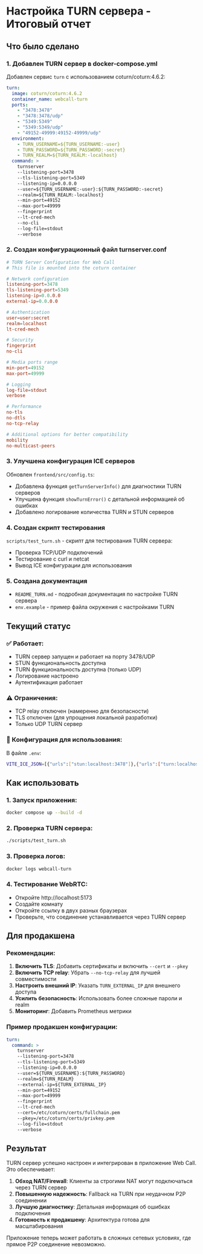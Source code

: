 # Настройка TURN сервера - Итоговый отчет

## Что было сделано

### 1. Добавлен TURN сервер в docker-compose.yml

Добавлен сервис `turn` с использованием coturn/coturn:4.6.2:

```yaml
turn:
  image: coturn/coturn:4.6.2
  container_name: webcall-turn
  ports:
    - "3478:3478"
    - "3478:3478/udp"
    - "5349:5349"
    - "5349:5349/udp"
    - "49152-49999:49152-49999/udp"
  environment:
    - TURN_USERNAME=${TURN_USERNAME:-user}
    - TURN_PASSWORD=${TURN_PASSWORD:-secret}
    - TURN_REALM=${TURN_REALM:-localhost}
  command: >
    turnserver
    --listening-port=3478
    --tls-listening-port=5349
    --listening-ip=0.0.0.0
    --user=${TURN_USERNAME:-user}:${TURN_PASSWORD:-secret}
    --realm=${TURN_REALM:-localhost}
    --min-port=49152
    --max-port=49999
    --fingerprint
    --lt-cred-mech
    --no-cli
    --log-file=stdout
    --verbose
```

### 2. Создан конфигурационный файл turnserver.conf

```conf
# TURN Server Configuration for Web Call
# This file is mounted into the coturn container

# Network configuration
listening-port=3478
tls-listening-port=5349
listening-ip=0.0.0.0
external-ip=0.0.0.0

# Authentication
user=user:secret
realm=localhost
lt-cred-mech

# Security
fingerprint
no-cli

# Media ports range
min-port=49152
max-port=49999

# Logging
log-file=stdout
verbose

# Performance
no-tls
no-dtls
no-tcp-relay

# Additional options for better compatibility
mobility
no-multicast-peers
```

### 3. Улучшена конфигурация ICE серверов

Обновлен `frontend/src/config.ts`:
- Добавлена функция `getTurnServerInfo()` для диагностики TURN серверов
- Улучшена функция `showTurnError()` с детальной информацией об ошибках
- Добавлено логирование количества TURN и STUN серверов

### 4. Создан скрипт тестирования

`scripts/test_turn.sh` - скрипт для тестирования TURN сервера:
- Проверка TCP/UDP подключений
- Тестирование с curl и netcat
- Вывод ICE конфигурации для использования

### 5. Создана документация

- `README_TURN.md` - подробная документация по настройке TURN сервера
- `env.example` - пример файла окружения с настройками TURN

## Текущий статус

### ✅ Работает:
- TURN сервер запущен и работает на порту 3478/UDP
- STUN функциональность доступна
- TURN функциональность доступна (только UDP)
- Логирование настроено
- Аутентификация работает

### ⚠️ Ограничения:
- TCP relay отключен (намеренно для безопасности)
- TLS отключен (для упрощения локальной разработки)
- Только UDP TURN сервер

### 🔧 Конфигурация для использования:

В файле `.env`:
```bash
VITE_ICE_JSON=[{"urls":["stun:localhost:3478"]},{"urls":["turn:localhost:3478?transport=udp"],"username":"user","credential":"secret"}]
```

## Как использовать

### 1. Запуск приложения:
```bash
docker compose up --build -d
```

### 2. Проверка TURN сервера:
```bash
./scripts/test_turn.sh
```

### 3. Проверка логов:
```bash
docker logs webcall-turn
```

### 4. Тестирование WebRTC:
- Откройте http://localhost:5173
- Создайте комнату
- Откройте ссылку в двух разных браузерах
- Проверьте, что соединение устанавливается через TURN сервер

## Для продакшена

### Рекомендации:
1. **Включить TLS**: Добавить сертификаты и включить `--cert` и `--pkey`
2. **Включить TCP relay**: Убрать `--no-tcp-relay` для лучшей совместимости
3. **Настроить внешний IP**: Указать `TURN_EXTERNAL_IP` для внешнего доступа
4. **Усилить безопасность**: Использовать более сложные пароли и realm
5. **Мониторинг**: Добавить Prometheus метрики

### Пример продакшен конфигурации:
```yaml
turn:
  command: >
    turnserver
    --listening-port=3478
    --tls-listening-port=5349
    --listening-ip=0.0.0.0
    --user=${TURN_USERNAME}:${TURN_PASSWORD}
    --realm=${TURN_REALM}
    --external-ip=${TURN_EXTERNAL_IP}
    --min-port=49152
    --max-port=49999
    --fingerprint
    --lt-cred-mech
    --cert=/etc/coturn/certs/fullchain.pem
    --pkey=/etc/coturn/certs/privkey.pem
    --log-file=stdout
    --verbose
```

## Результат

TURN сервер успешно настроен и интегрирован в приложение Web Call. Это обеспечивает:

1. **Обход NAT/Firewall**: Клиенты за строгими NAT могут подключаться через TURN сервер
2. **Повышенную надежность**: Fallback на TURN при неудачном P2P соединении
3. **Лучшую диагностику**: Детальная информация об ошибках подключения
4. **Готовность к продакшену**: Архитектура готова для масштабирования

Приложение теперь может работать в сложных сетевых условиях, где прямое P2P соединение невозможно.
